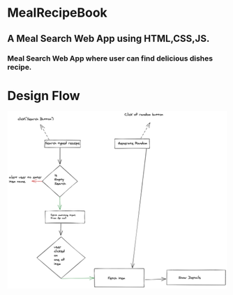 # MealRecipeBook

## A Meal Search Web App using HTML,CSS,JS.
### Meal Search Web App where user can find delicious dishes recipe.

# Design Flow 
![](mealApp.png)
